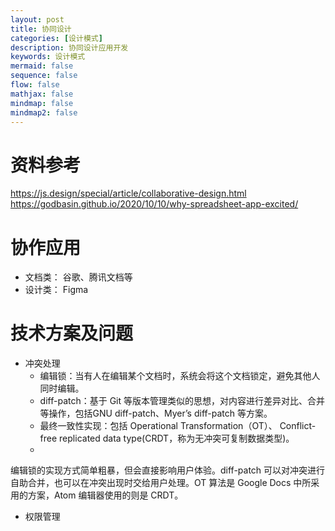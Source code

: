 ```yaml
---
layout: post
title: 协同设计
categories: [设计模式]
description: 协同设计应用开发
keywords: 设计模式
mermaid: false
sequence: false
flow: false
mathjax: false
mindmap: false
mindmap2: false
---
```

# 资料参考
https://js.design/special/article/collaborative-design.html
https://godbasin.github.io/2020/10/10/why-spreadsheet-app-excited/

# 协作应用
- 文档类： 谷歌、腾讯文档等
- 设计类： Figma

# 技术方案及问题
- 冲突处理
  - 编辑锁：当有人在编辑某个文档时，系统会将这个文档锁定，避免其他人同时编辑。
  - diff-patch：基于 Git 等版本管理类似的思想，对内容进行差异对比、合并等操作，包括GNU diff-patch、Myer’s diff-patch 等方案。
  - 最终一致性实现：包括 Operational Transformation（OT）、 Conflict-free replicated data type(CRDT，称为无冲突可复制数据类型)。
  - 
编辑锁的实现方式简单粗暴，但会直接影响用户体验。diff-patch 可以对冲突进行自助合并，也可以在冲突出现时交给用户处理。OT 算法是 Google Docs 中所采用的方案，Atom 编辑器使用的则是 CRDT。

- 权限管理
